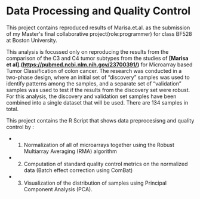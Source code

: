# Data Processing and Quality Control
This project contains reproduced results of Marisa.et.al. as the submission of my Master's final collaborative project(role:programmer) for class BF528 at Boston University.


This analysis is focussed only on reproducing the results from the comparison of the C3 and C4 tumor subtypes from the studies of **[Marisa et al].(https://pubmed.ncbi.nlm.nih.gov/23700391/)** for Microarray based Tumor Classification of colon cancer. The research was conducted in a two-phase design, where an initial set of “discovery” samples was used to identify patterns among the samples, and a separate set of “validation” samples was used to test if the results from the discovery set were robust. For this analysis, the discovery and validation set samples have been combined into a single dataset that will be used. There are 134 samples in total.

This project contains the R Script that shows data preprocesisng and quality control by : 
  - 1. Normalization of all of microarrays together using the Robust Multiarray Averaging (RMA) algorithm 
  - 2. Computation of standard quality control metrics on the normalized data (Batch effect correction using ComBat)
  - 3. Visualization of the distribution of samples using Principal Component Analysis (PCA).
